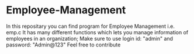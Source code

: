 # Employee-Management
In this repositary you can find program for Employee Management i.e. emp.c
It has many different functions which lets you manage information of employees in an organization;
Make sure to use login id: "admin" and password: "Admin@123"
Feel free to contribute
